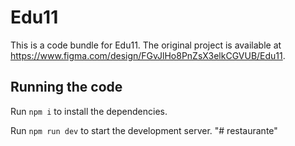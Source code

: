
  # Edu11

  This is a code bundle for Edu11. The original project is available at https://www.figma.com/design/FGvJlHo8PnZsX3elkCGVUB/Edu11.

  ## Running the code

  Run `npm i` to install the dependencies.

  Run `npm run dev` to start the development server.
  "# restaurante" 
